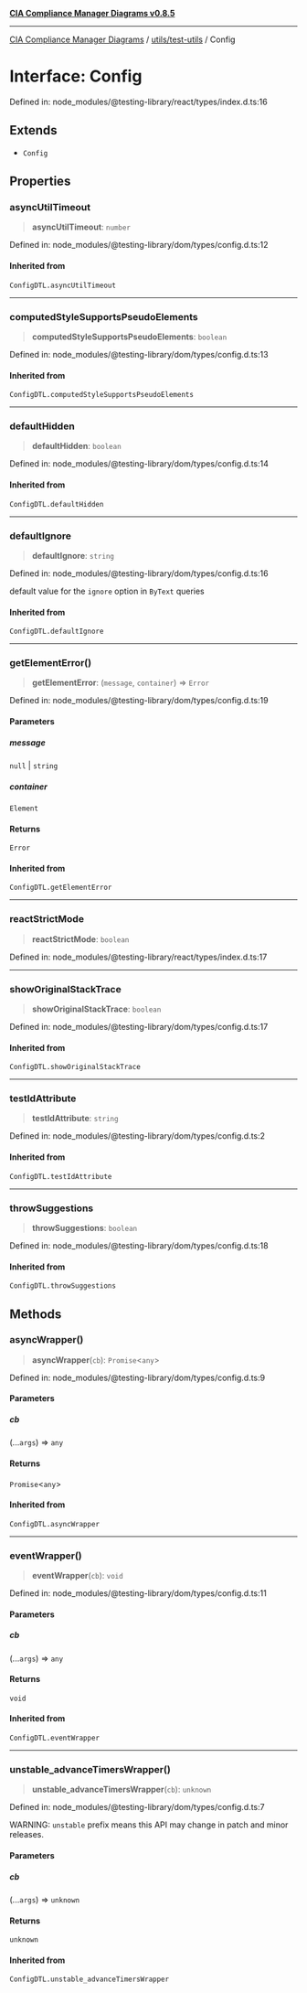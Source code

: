 [**CIA Compliance Manager Diagrams v0.8.5**](../../../README.md)

***

[CIA Compliance Manager Diagrams](../../../modules.md) / [utils/test-utils](../README.md) / Config

# Interface: Config

Defined in: node\_modules/@testing-library/react/types/index.d.ts:16

## Extends

- `Config`

## Properties

### asyncUtilTimeout

> **asyncUtilTimeout**: `number`

Defined in: node\_modules/@testing-library/dom/types/config.d.ts:12

#### Inherited from

`ConfigDTL.asyncUtilTimeout`

***

### computedStyleSupportsPseudoElements

> **computedStyleSupportsPseudoElements**: `boolean`

Defined in: node\_modules/@testing-library/dom/types/config.d.ts:13

#### Inherited from

`ConfigDTL.computedStyleSupportsPseudoElements`

***

### defaultHidden

> **defaultHidden**: `boolean`

Defined in: node\_modules/@testing-library/dom/types/config.d.ts:14

#### Inherited from

`ConfigDTL.defaultHidden`

***

### defaultIgnore

> **defaultIgnore**: `string`

Defined in: node\_modules/@testing-library/dom/types/config.d.ts:16

default value for the `ignore` option in `ByText` queries

#### Inherited from

`ConfigDTL.defaultIgnore`

***

### getElementError()

> **getElementError**: (`message`, `container`) => `Error`

Defined in: node\_modules/@testing-library/dom/types/config.d.ts:19

#### Parameters

##### message

`null` | `string`

##### container

`Element`

#### Returns

`Error`

#### Inherited from

`ConfigDTL.getElementError`

***

### reactStrictMode

> **reactStrictMode**: `boolean`

Defined in: node\_modules/@testing-library/react/types/index.d.ts:17

***

### showOriginalStackTrace

> **showOriginalStackTrace**: `boolean`

Defined in: node\_modules/@testing-library/dom/types/config.d.ts:17

#### Inherited from

`ConfigDTL.showOriginalStackTrace`

***

### testIdAttribute

> **testIdAttribute**: `string`

Defined in: node\_modules/@testing-library/dom/types/config.d.ts:2

#### Inherited from

`ConfigDTL.testIdAttribute`

***

### throwSuggestions

> **throwSuggestions**: `boolean`

Defined in: node\_modules/@testing-library/dom/types/config.d.ts:18

#### Inherited from

`ConfigDTL.throwSuggestions`

## Methods

### asyncWrapper()

> **asyncWrapper**(`cb`): `Promise`\<`any`\>

Defined in: node\_modules/@testing-library/dom/types/config.d.ts:9

#### Parameters

##### cb

(...`args`) => `any`

#### Returns

`Promise`\<`any`\>

#### Inherited from

`ConfigDTL.asyncWrapper`

***

### eventWrapper()

> **eventWrapper**(`cb`): `void`

Defined in: node\_modules/@testing-library/dom/types/config.d.ts:11

#### Parameters

##### cb

(...`args`) => `any`

#### Returns

`void`

#### Inherited from

`ConfigDTL.eventWrapper`

***

### unstable\_advanceTimersWrapper()

> **unstable\_advanceTimersWrapper**(`cb`): `unknown`

Defined in: node\_modules/@testing-library/dom/types/config.d.ts:7

WARNING: `unstable` prefix means this API may change in patch and minor releases.

#### Parameters

##### cb

(...`args`) => `unknown`

#### Returns

`unknown`

#### Inherited from

`ConfigDTL.unstable_advanceTimersWrapper`
